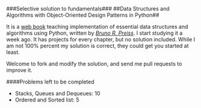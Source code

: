 ###Selective solution to fundamentals###
##Data Structures and Algorithms with Object-Oriented Design Patterns in Python##

It is a [web book](http://www.brpreiss.com/books/opus7/html/book.html) teaching implementation of 
essential data structures and algorithms using Python, written by [*Bruno R. Preiss*](http://www.brpreiss.com).
I start studying it a week ago. It has projects for every chapter, but no solution included. 
While I am not 100% percent my solution is correct, they could get you started at least.

Welcome to fork and modify the solution, and send me pull requests to improve it.

####Problems left to be completed
- Stacks, Queues and Dequeues: 10
- Ordered and Sorted list: 5
